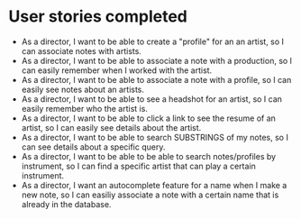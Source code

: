 # User stories completed
* As a director, I want to be able to create a "profile" for an an artist, so I can associate notes with artists. 
* As a director, I want to be able to associate a note with a production, so I can easily remember when I worked with the artist.
* As a director, I want to be able to associate a note with a profile, so I can easily see notes about an artists.
* As a director, I want to be able to see a headshot for an artist, so I can easily remember who the artist is.
* As a director, I want to be able to click a link to see the resume of an artist, so I can easily see details about the artist.
* As a director, I want to be able to search SUBSTRINGS of my notes, so I can see details about a specific query. 
* As a director, I want to be able to be able to search notes/profiles by instrument, so I can find a specific artist that can play a certain instrument.
* As a director, I want an autocomplete feature for a name when I make a new note, so I can easiliy associate a note with a certain name that is already in the database.
